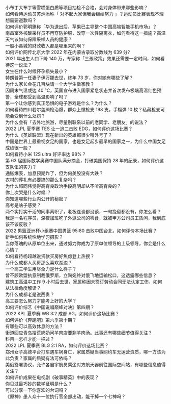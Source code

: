 小布丁大布丁等雪糕蛋白质等项目抽检不合格，会对身体带来哪些影响？  
如何看待运动员苏炳添称「 对不起大家但我会继续努力 」？运动员比赛表现不理想需要道歉吗？  
如何评价郭明錤称「华为退出后，苹果已主导整个中国高端智能手机市场」？  
南昌室外核酸采样员不再穿防护服，改穿一次性隔离衣，如何看待这一措施？高温天气该如何保障采样人员的健康？  
一般小县城的财政收入都是哪里来的啊？  
如何评价网传北京大学 2022 年在内蒙古录取分数线为 639 分?  
2021 年出生人口下降 140 万，专家称「三孩政策」效果还需要一定时间，如何看待这一说法？  
女生在什么时候怀孕损失最小？  
特朗普第一任妻子伊万娜去世，终年 73 岁，你对她有哪些了解？  
为什么家长会花几百块请一个大学生做家教？  
因周末气温或达 40 ℃，英国宣布进入国家紧急状态并首次发布极端高温红色预警，全球都受到高温影响了吗？  
第一个让你感到真正恐惧的电子游戏是什么？为什么？  
如何看待四川若尔盖缉枪治爆，群众上缴枪支 198 支，手榴弹 10 枚？私藏枪支可能会受到什么处罚？  
为什么会有「去外地旅游，尽量别联系以前的老同学、老朋友」的说法？  
2022 LPL 夏季赛 TES 让一追二击败 EDG，如何评价这场比赛？  
为什么《英雄联盟》现在新出的英雄都很少叫外号了？  
中国是世界上最重视女足的国家，也是女足起步最早的国家之一，为什么中国女足成绩很一般？  
如何看待小米 12S ultra 好评率达 98%？  
第 63 届国际数学奥赛中国队满分摘金，打破美国保持 28 年的纪录，如何评价这支队伍的实力？  
通胀爆表，加息预期炸了，但为何美股没有大跌？  
农村的葬礼有必要搞的那么复杂吗？  
为什么祁同伟觉得高育良政治手段高明却从不听高育良的？  
你上次哭是什么时候.？  
你知道哪些行业内公开的秘密？  
高考是啥子感受？  
两个实打实干活的同事离职了，老板连谈都没谈，一句挽留都没有，你怎么看？  
我是一名程序员，深夜加班吃了外派公司的零食，就被甲方公司员工质问，我到底该不该反驳？  
2022 男篮亚洲杯小组赛中国男篮 95:80 击败中国台北，如何评价本场比赛？  
新手如何系统性地学习摄影？  
当你落魄的从原单位出来，通过努力你成为了原单位领导的上级领导，你会是什么心情？  
如何看待杨超越说贷款买房好焦虑登上热搜？  
为什么成都人买房那么喜欢湖边？  
一个高三学生用尽全力是什么样子？  
曾不顾欧盟执意制裁俄罗斯，立陶宛终对俄飞地运输松口，这透露哪些信息？  
建筑工高温中工作 9 小时后去世，家属称因未签订劳动合同无法认定工伤，如何从法律角度解读？  
为什么成都老是说西贵？  
高三要怎么努力才能考上好的大学？  
如何评价综艺《中国说唱巅峰对决》第四期？  
2022 KPL 夏季赛 WB 3:2 成都 AG，如何评价这场比赛？  
如何评价《奔跑吧》第六季第十期？  
有哪些可以高效休息的方法？  
街道回应青岛拾荒奶奶问羊肉店要剩羊肉汤。此事还有哪些细节值得关注？  
科目一怎样才能一把过？  
2022 LPL 夏季赛 BLG 2:1 RA，如何评价这场比赛？  
郑州女子高德平台打车遇车祸身亡，家属质疑当事网约车无运营资质，哪一方该为此负责？家属的质疑有法可依吗？  
美俄签署协议，允许各自宇航员乘坐对方航天器前往国际空间站，有哪些信息值得关注？  
如何评价成果在电视剧《破事精英》中的表现？  
你见过最巧妙的数学证明是什么？  
可以分享一下你喜欢的台词吗？  
《原神》愚人众十一位执行官全部出动，能干掉一个七神吗？  
